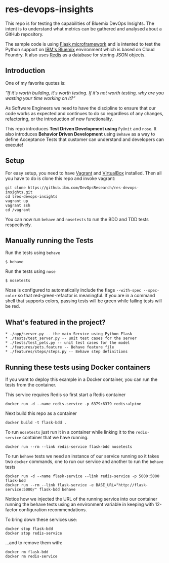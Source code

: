 # res-devops-insights

This repo is for testing the capabilities of Bluemix DevOps Insights. The intent is to understand what metrics can be gathered and analysed about a GitHub repository.

The sample code is using [Flask microframework](http://flask.pocoo.org/) and is intented to test the Python support on [IBM's Bluemix](https://bluemix.net/) environment which is based on Cloud Foundry. It also uses [Redis](https://redis.io) as a database for storing JSON objects.

## Introduction

One of my favorite quotes is:

_“If it's worth building, it's worth testing.
If it's not worth testing, why are you wasting your time working on it?”_

As Software Engineers we need to have the discipline to ensure that our code works as expected and continues to do so regardless of any changes, refactoring, or the introduction of new functionality.

This repo introduces **Test Driven Development using** `PyUnit` and `nose`. It also introduces **Behavior Driven Development** using `Behave` as a way to define Acceptance Tests that customer can understand and developers can execute!

## Setup

For easy setup, you need to have [Vagrant](https://www.vagrantup.com/) and [VirtualBox](https://www.virtualbox.org/) installed. Then all you have to do is clone this repo and invoke vagrant:

    git clone https://github.ibm.com/DevOpsResearch/res-devops-insights.git
    cd lres-devops-insights
    vagrant up
    vagrant ssh
    cd /vagrant

You can now run `behave` and `nosetests` to run the BDD and TDD tests respectively.

## Manually running the Tests

Run the tests using `behave`

    $ behave

Run the tests using `nose`

    $ nosetests

Nose is configured to automatically include the flags `--with-spec --spec-color` so that red-green-refactor is meaningful. If you are in a command shell that supports colors, passing tests will be green while failing tests will be red.

## What's featured in the project?

    * ./app/server.py -- the main Service using Python Flask
    * ./tests/test_server.py -- unit test cases for the server
    * ./tests/test_pets.py -- unit test cases for the model
    * ./features/pets.feature -- Behave feature file
    * ./features/steps/steps.py -- Behave step definitions

## Running these tests using Docker containers

If you want to deploy this example in a Docker container, you can run the tests from the container.

This service requires Redis so first start a Redis container

    docker run -d --name redis-service -p 6379:6379 redis:alpine

Next build this repo as a container

    docker build -t flask-bdd .

To run `nosetests` just run it in a container while linking it to the `redis-service` container that we have running.

    docker run --rm --link redis-service flask-bdd nosetests

To run `behave` tests we need an instance of our service running so it takes two `docker` commands, one to run our service and another to run the `behave` tests

    docker run -d --name flask-service --link redis-service -p 5000:5000 flask-bdd
    docker run --rm --link flask-service -e BASE_URL="http://flask-service:5000/" flask-bdd behave

Notice how we injected the URL of the running service into our container running the behave tests using an environment variable in keeping with 12-factor configuration recommendations.

To bring down these services use:

    docker stop flask-bdd
    docker stop redis-service

...and to remove them with:

    docker rm flask-bdd
    docker rm redis-service
